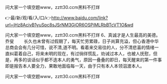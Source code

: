 问大家一个填空题www，zztt30.ccm黑料不打烊

👉最/新/观/看/入/口/👉http://www.baidu.com/link?url=jHz8AcivB1yuSpc8sJSrNM3GjOR6OSPiMLRbBTcVT1O&wd

问大家一个填空题www，zztt30.ccm黑料不打烊	6、真诚才是人生最高的美德。乔叟
　　长久也未曾有过假期了，每天忙劳累碌，日子尚算充溢，但心香港中华总商会会有几分可惜，说不清,道不明。看着来交易往的人，分不清悲喜的情绪一直纠葛着自己，将来未明的现在，有过徜徉慌乱，劝诫过本人，也被人抚慰，但是，再多的谈话似乎都不迭本人的勇气，原因一叠叠的即日，每天醒来的第一件事即是报告本人要全力，果敢地面临每一天，由于只有本人本领泅渡本人。


问大家一个填空题www，zztt30.ccm黑料不打烊
